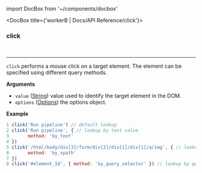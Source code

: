 import DocBox from '~/components/docbox'

<DocBox title={'workerB | Docs/API Reference/click'}>

### **click**
<br/>
<hr/>

`click` performs a mouse click on a target element. The element can be specified using different query methods.

**Arguments**

-   `value` ([String](https://developer.mozilla.org/docs/Web/JavaScript/Reference/Global_Objects/String)) value used to identify the target element in the DOM.
-   `options` ([Options](#options)) the options object.

**Example**

```javascript
1 click('Run pipeline') // default lookup
2 click('Run pipeline', { // lookup by text value
3       method: 'by_text'
4 })
5 click('/html/body/div[3]/form/div[2]/div[1]/div[1]/a/img', { // lookup by xpath
6       method: 'by_xpath'
7 })
8 click('#element_Id', { method: 'by_query_selector' }) // lookup by query selector
```

</DocBox>